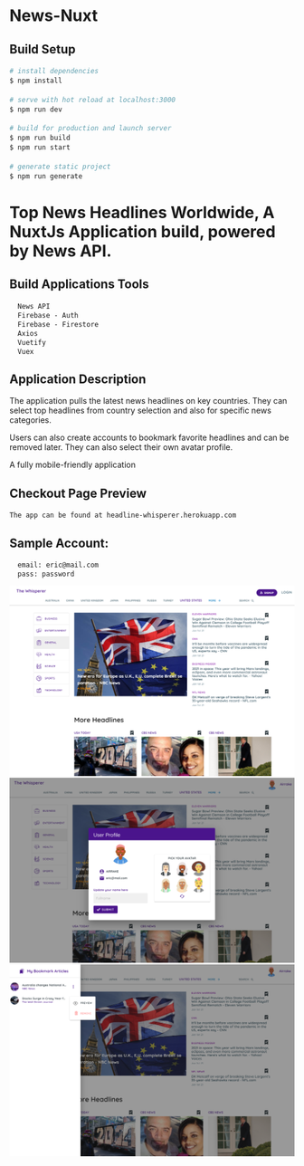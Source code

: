 # News-Nuxt

## Build Setup

```bash
# install dependencies
$ npm install

# serve with hot reload at localhost:3000
$ npm run dev

# build for production and launch server
$ npm run build
$ npm run start

# generate static project
$ npm run generate
```

# Top News Headlines Worldwide, A NuxtJs Application build, powered by News API.


## Build Applications Tools
```
  News API
  Firebase - Auth
  Firebase - Firestore
  Axios
  Vuetify
  Vuex
  ```


## Application Description

The application pulls the latest news headlines on key countries. They can select top headlines from country selection and also for specific news categories.

Users can also create accounts to bookmark favorite headlines and can be removed later. They can also select their own avatar profile.

A fully mobile-friendly application

## Checkout Page Preview 
```
The app can be found at headline-whisperer.herokuapp.com
```

## Sample Account:
```
  email: eric@mail.com  
  pass: password
 ```


  <img src="static/nn-1.PNG" />
  <img src="static/nn-2.PNG" />
  <img src="static/nn-3.PNG" />
